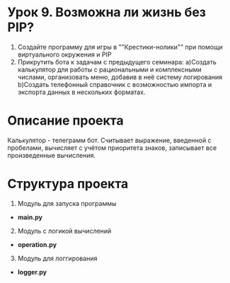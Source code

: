 # Урок 9. Возможна ли жизнь без PIP?
1. Создайте программу для игры в ""Крестики-нолики"" при помощи виртуального окружения и PIP
2. Прикрутить бота к задачам с предыдущего семинара:
a)Создать калькулятор для работы с рациональными и комплексными числами, организовать меню, добавив в неё систему логирования
b)Создать телефонный справочник с возможностью импорта и экспорта данных в нескольких форматах.

# Описание проекта
Калькулятор - телеграмм бот. Считывает выражение, введенной с пробелами, вычисляет с учётом приоритета знаков, записывает все произведенные вычисления.

# Структура проекта
1. Модуль для запуска программы
- **main.py**
2. Модуль с логикой вычислений
- **operation.py**
3. Модуль для логгирования
- **logger.py**
